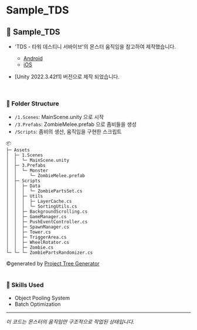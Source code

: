 # Sample_TDS

## :jack_o_lantern: Sample_TDS

- 'TDS - 타워 데스티니 서바이브'의 몬스터 움직임을 참고하여 제작했습니다.
    - [Android](https://play.google.com/store/apps/details?id=com.playstrom.hero.tower&hl=ko)
    - [iOS](https://apps.apple.com/kr/app/tds-타워-데스티니-서바이브/id6480174499)
 
- [Unity 2022.3.42f1] 버전으로 제작 되었습니다.
</br>

### :file_folder: Folder Structure

- `/1.Scenes`: MainScene.unity 으로 시작
- `/3.Prefabs`: ZombieMelee.prefab 으로 좀비들을 생성 
- `/Scripts`: 좀비의 생산, 움직임을 구현한 스크립트


```
📦
├─ Assets
│  ├─ 1.Scenes
│  │  └─ MainScene.unity
│  ├─ 3.Prefabs
│  │  └─ Monster
│  │     └─ ZombieMelee.prefab
│  ├─ Scripts
│  │  ├─ Data
│  │  │  └─ ZombiePartsSet.cs
│  │  ├─ Utils
│  │  │  ├─ LayerCache.cs
│  │  │  └─ SortingUtils.cs
│  │  ├─ BackgroundScrolling.cs
│  │  ├─ GameManager.cs
│  │  ├─ PushEventController.cs
│  │  ├─ SpawnManager.cs
│  │  ├─ Tower.cs
│  │  ├─ TriggerArea.cs
│  │  ├─ WheelRotator.cs
│  │  ├─ Zombie.cs
└─ └─ └─ ZombiePartsRandomizer.cs

```
©generated by [Project Tree Generator](https://woochanleee.github.io/project-tree-generator)
</br></br>

### :mag_right: Skills Used

- Object Pooling System
- Batch Optimization



---

*이 코드는 몬스터의 움직임만 구조적으로 작업된 상태입니다.*
